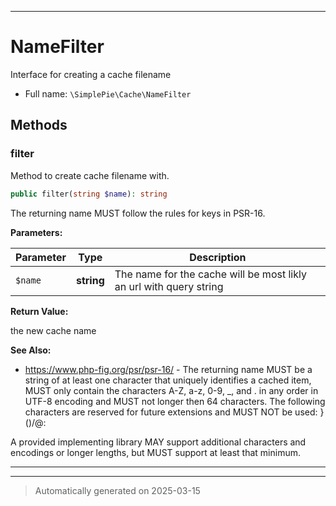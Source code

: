 ***

# NameFilter

Interface for creating a cache filename



* Full name: `\SimplePie\Cache\NameFilter`



## Methods


### filter

Method to create cache filename with.

```php
public filter(string $name): string
```

The returning name MUST follow the rules for keys in PSR-16.






**Parameters:**

| Parameter | Type | Description |
|-----------|------|-------------|
| `$name` | **string** | The name for the cache will be most likly an url with query string |


**Return Value:**

the new cache name




**See Also:**

* https://www.php-fig.org/psr/psr-16/ - The returning name MUST be a string of at least one character
that uniquely identifies a cached item, MUST only contain the
characters A-Z, a-z, 0-9, _, and . in any order in UTF-8 encoding
and MUST not longer then 64 characters. The following characters
are reserved for future extensions and MUST NOT be used: }()/\@:

A provided implementing library MAY support additional characters
and encodings or longer lengths, but MUST support at least that
minimum.

***


***
> Automatically generated on 2025-03-15
